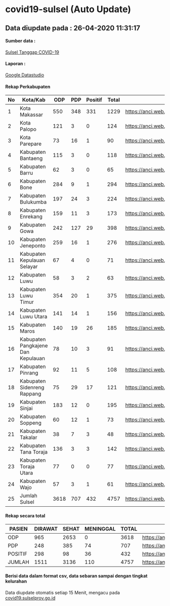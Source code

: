 
# covid19-sulsel (Auto Update)

## Data diupdate pada : 26-04-2020 11:31:17

#### Sumber data :
[Sulsel Tanggap COVID-19](https://covid19.sulselprov.go.id)

#### Laporan :
[Google Datastudio](https://datastudio.google.com/s/uzrboX-8kow)

#### Rekap Perkabupaten 
|No|Kota/Kab|ODP|PDP|Positif|Total|Link|
| --- | --- | --- | --- | --- | --- | --- |
|1|Kota Makassar|550|348|331|1229|https://anci.web.id/cor/kota_makassar|
|2|Kota Palopo|121|3|0|124|https://anci.web.id/cor/kota_palopo|
|3|Kota Parepare|73|16|1|90|https://anci.web.id/cor/kota_parepare|
|4|Kabupaten Bantaeng|115|3|0|118|https://anci.web.id/cor/kabupaten_bantaeng|
|5|Kabupaten Barru|62|3|0|65|https://anci.web.id/cor/kabupaten_barru|
|6|Kabupaten Bone|284|9|1|294|https://anci.web.id/cor/kabupaten_bone|
|7|Kabupaten Bulukumba|197|24|3|224|https://anci.web.id/cor/kabupaten_bulukumba|
|8|Kabupaten Enrekang|159|11|3|173|https://anci.web.id/cor/kabupaten_enrekang|
|9|Kabupaten Gowa|242|127|29|398|https://anci.web.id/cor/kabupaten_gowa|
|10|Kabupaten Jeneponto|259|16|1|276|https://anci.web.id/cor/kabupaten_jeneponto|
|11|Kabupaten Kepulauan Selayar|67|4|0|71|https://anci.web.id/cor/kabupaten_kepulauan_selayar|
|12|Kabupaten Luwu|58|3|2|63|https://anci.web.id/cor/kabupaten_luwu|
|13|Kabupaten Luwu Timur|354|20|1|375|https://anci.web.id/cor/kabupaten_luwu_timur|
|14|Kabupaten Luwu Utara|141|14|1|156|https://anci.web.id/cor/kabupaten_luwu_utara|
|15|Kabupaten Maros|140|19|26|185|https://anci.web.id/cor/kabupaten_maros|
|16|Kabupaten Pangkajene Dan Kepulauan|78|10|3|91|https://anci.web.id/cor/kabupaten_pangkajene_dan_kepulauan|
|17|Kabupaten Pinrang|92|11|5|108|https://anci.web.id/cor/kabupaten_pinrang|
|18|Kabupaten Sidenreng Rappang|75|29|17|121|https://anci.web.id/cor/kabupaten_sidenreng_rappang|
|19|Kabupaten Sinjai|183|12|0|195|https://anci.web.id/cor/kabupaten_sinjai|
|20|Kabupaten Soppeng|60|12|1|73|https://anci.web.id/cor/kabupaten_soppeng|
|21|Kabupaten Takalar|38|7|3|48|https://anci.web.id/cor/kabupaten_takalar|
|22|Kabupaten Tana Toraja|136|3|3|142|https://anci.web.id/cor/kabupaten_tana_toraja|
|23|Kabupaten Toraja Utara|77|0|0|77|https://anci.web.id/cor/kabupaten_toraja_utara|
|24|Kabupaten Wajo|57|3|1|61|https://anci.web.id/cor/kabupaten_wajo|
|25|Jumlah Sulsel|3618|707|432|4757|https://anci.web.id/cor/jumlah_sulsel|

#### Rekap secara total

| PASIEN | DIRAWAT | SEHAT | MENINGGAL | TOTAL | LINK |
| ---- | -------- | ---- | ---- |  ---- | ---- |
| ODP | 965 | 2653 | 0 | 3618 | https://anci.web.id/cor/odp_detail.html |
| PDP | 248 | 385 | 74 | 707 | https://anci.web.id/cor/pdp_detail.html |
| POSITIF | 298 | 98 | 36 | 432 | https://anci.web.id/cor/positif_detail.html |
| JUMLAH | 1511 | 3136 | 110 | 4757 | https://anci.web.id/cor/jumlah_sulsel/ |

 
#### Berisi data dalam format csv, data sebaran sampai dengan tingkat kelurahan

Data diupdate otomatis setiap 15 Menit, mengacu pada [covid19.sulselprov.go.id](https://covid19.sulselprov.go.id)

